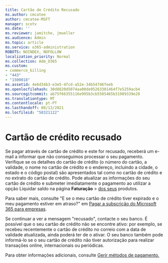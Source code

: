 ```yaml
---
title: Cartão de Crédito Recusado
ms.author: cmcatee
author: cmcatee-MSFT
manager: scotv
ms.date: ''
ms.reviewer: jamitche, jmueller
ms.audience: Admin
ms.topic: article
ms.service: o365-administration
ROBOTS: NOINDEX, NOFOLLOW
localization_priority: Normal
ms.collection: Adm_O365
ms.custom:
- commerce_billing
- "443"
- "1500018"
ms.assetid: 4e6d34b3-e3e5-4fcd-a52e-34b54746feeb
ms.openlocfilehash: 30d8820d5074aa00de95263301464f7e5259acb4
ms.sourcegitcommit: ab75f66355116e995b3cb5505465b31989339e28
ms.translationtype: MT
ms.contentlocale: pt-PT
ms.lasthandoff: 08/13/2021
ms.locfileid: "58321122"
---
```

# <a name="declined-credit-card"></a>Cartão de crédito recusado

Se pagar através de cartão de crédito e este for recusado, receberá um e-mail a informar que não conseguimos processar o seu pagamento. Verifique se os [](https://go.microsoft.com/fwlink/p/?linkid=842054) detalhes do cartão de crédito (o número do cartão, a validade, o nome no cartão de crédito e o endereço, incluindo a cidade, o estado e o código postal) são apresentados tal como no cartão de crédito e no extrato do cartão de crédito. Pode atualizar as informações do seu cartão  de crédito e submeter imediatamente o pagamento ao utilizar a opção Liquidar saldo na página **Faturação**  >  [dos seus](https://go.microsoft.com/fwlink/p/?linkid=842054) produtos.

Para saber mais, consulte "E se o meu cartão de crédito tiver expirado e o meu pagamento estiver em atraso?" em [Pagar a subscrição do Microsoft 365 para empresas](https://docs.microsoft.com/microsoft-365/commerce/billing-and-payments/pay-for-your-subscription#what-if-my-credit-card-was-declined-and-my-payment-is-past-due).
  
Se continuar a ver a mensagem "recusado", contacte o seu banco. É possível que o seu cartão de crédito não se encontre ativo: por exemplo, se recebeu recentemente o cartão de crédito no correio com a data de validade atualizada, ainda poderá ter de o ativar. O seu banco também pode informá-lo se o seu cartão de crédito não tiver autorização para realizar transações online, internacionais ou periódicas.  
  
Para obter informações adicionais, consulte [Gerir métodos de pagamento.](https://docs.microsoft.com/microsoft-365/commerce/billing-and-payments/manage-payment-methods)